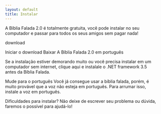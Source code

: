```yaml
---
layout: default
title: Instalar
---
```


A Bíblia Falada 2.0 é totalmente gratuita, você pode instalar no seu computador e passar para todos os seus amigos sem pagar nada!

download

Iniciar o download
Baixar A Bíblia Falada 2.0 em português


Se a instalação estiver demorando muito ou você precisa instalar em um computador sem internet, clique aqui e instalale o .NET framework 3.5 antes da Bíblia Falada.

Mude para o português
Você já consegue usar a bíblia falada, porém, é muito provável que a voz não esteja em português. Para arrumar isso, instale a voz em português.

Dificuldades para instalar? Não deixe de escrever seu problema ou dúvida, faremos o possível para ajudá-lo!
